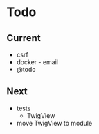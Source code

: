 # Todo

## Current

- csrf
- docker - email
- @todo

## Next

- tests  
  - TwigView  
- move TwigView to module  
